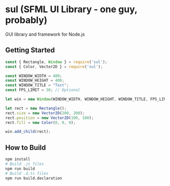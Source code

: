 # sul (SFML UI Library - one guy, probably)
GUI library and framework for Node.js

## Getting Started
```js
const { Rectangle, Window } = require('sul');
const { Color, Vector2D } = require('sul');

const WINDOW_WIDTH = 400;
const WINDOW_HEIGHT = 400;
const WINDOW_TITLE = "Test";
const FPS_LIMIT = 30; // Optional

let win = new Window(WINDOW_WIDTH, WINDOW_HEIGHT, WINDOW_TITLE, FPS_LIMIT);

let rect = new Rectangle();
rect.size = new Vector2D(200, 200);
rect.position = new Vector2D(100, 100);
rect.fill = new Color(0, 0, 0);

win.add_child(rect);
```

## How to Build
```sh
npm install
# Build .js files
npm run build
# Build .d.ts files
npm run build.declaration
```
